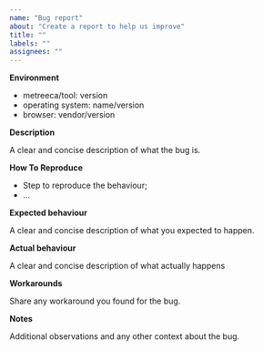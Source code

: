 ```yaml
---
name: "Bug report"
about: "Create a report to help us improve"
title: ""
labels: ""
assignees: ""
---
```


**Environment**

- metreeca/tool: version
- operating system: name/version
- browser: vendor/version

**Description**

A clear and concise description of what the bug is.

**How To Reproduce**

- Step to reproduce the behaviour;
- …

**Expected behaviour**

A clear and concise description of what you expected to happen.

**Actual behaviour**

A clear and concise description of what actually happens

**Workarounds**

Share any workaround you found for the bug.

**Notes**

Additional observations and any other context about the bug.

